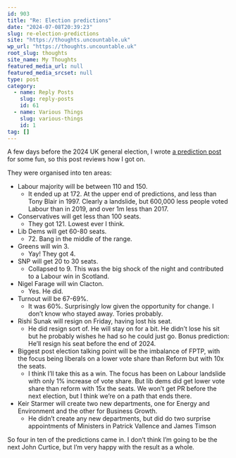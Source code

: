```yaml
---
id: 903
title: "Re: Election predictions"
date: "2024-07-08T20:39:23"
slug: re-election-predictions
site: "https://thoughts.uncountable.uk"
wp_url: "https://thoughts.uncountable.uk"
root_slug: thoughts
site_name: My Thoughts
featured_media_url: null
featured_media_srcset: null
type: post
category:
  - name: Reply Posts
    slug: reply-posts
    id: 61
  - name: Various Things
    slug: various-things
    id: 1
tag: []
---
```



<p>A few days before the 2024 UK general election, I wrote <a href="https://thoughts.uncountable.uk/election-predictions/" data-type="post" data-id="871">a prediction post</a> for some fun, so this post reviews how I got on.</p>



<p>They were organised into ten areas:</p>



<ul class="wp-block-list">
<li>Labour majority will be between 110 and 150.
<ul class="wp-block-list">
<li>It ended up at 172.  At the upper end of predictions, and less than Tony Blair in 1997.  Clearly a landslide, but 600,000 less people voted Labour than in 2019, and over 1m less than 2017.</li>
</ul>
</li>



<li>Conservatives will get less than 100 seats.
<ul class="wp-block-list">
<li>They got 121.  Lowest ever I think. </li>
</ul>
</li>



<li>Lib Dems will get 60-80 seats.
<ul class="wp-block-list">
<li>72.  Bang in the middle of the range.</li>
</ul>
</li>



<li>Greens will win 3.
<ul class="wp-block-list">
<li>Yay!  They got 4.</li>
</ul>
</li>



<li>SNP will get 20 to 30 seats.
<ul class="wp-block-list">
<li>Collapsed to 9.  This was the big shock of the night and contributed to a Labour win in Scotland.</li>
</ul>
</li>



<li>Nigel Farage will win Clacton.
<ul class="wp-block-list">
<li>Yes.  He did.</li>
</ul>
</li>



<li>Turnout will be 67-69%.
<ul class="wp-block-list">
<li>It was 60%.  Surprisingly low given the opportunity for change.  I don&#8217;t know who stayed away.  Tories probably. </li>
</ul>
</li>



<li>Rishi Sunak will resign on Friday, having lost his seat.
<ul class="wp-block-list">
<li>He did resign sort of.  He will stay on for a bit.  He didn&#8217;t lose his sit but he probably wishes he had so he could just go.  Bonus prediction:  He&#8217;ll resign his seat before the end of 2024.</li>
</ul>
</li>



<li>Biggest post election talking point will be the imbalance of FPTP, with the focus being liberals on a lower vote share than Reform but with 10x the seats.
<ul class="wp-block-list">
<li>I think I&#8217;ll take this as a win.  The focus has been on Labour landslide with only 1% increase of vote share.  But lib dems did get lower vote share than reform with 15x the seats.  We won&#8217;t get PR before the next election, but I think we&#8217;re on a path that ends there.</li>
</ul>
</li>



<li>Keir Starmer will create two new departments, one for Energy and Environment and the other for Business Growth.
<ul class="wp-block-list">
<li>He didn&#8217;t create any new departments, but did do two surprise appointments of Ministers in Patrick Vallence and James Timson</li>
</ul>
</li>
</ul>



<p>So four in ten of the predictions came in.  I don&#8217;t think I&#8217;m going to be the next John Curtice, but I&#8217;m very happy with the result as a whole.</p>
